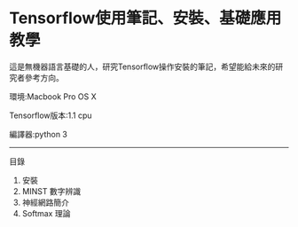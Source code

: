 Tensorflow使用筆記、安裝、基礎應用教學
===============================
這是無機器語言基礎的人，研究Tensorflow操作安裝的筆記，希望能給未來的研究者參考方向。

環境:Macbook Pro OS X

Tensorflow版本:1.1 cpu

編譯器:python 3

-----
目錄
1. 安裝
2. MINST 數字辨識
3. 神經網路簡介
4. Softmax 理論
